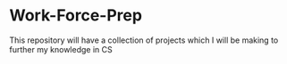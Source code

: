 Work-Force-Prep
===============

This repository will have a collection of projects which I will be making to further my knowledge in CS
